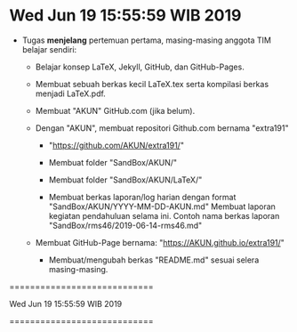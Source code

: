 ---
---

Wed Jun 19 15:55:59 WIB 2019
============================

* Tugas **menjelang** pertemuan pertama, masing-masing anggota TIM belajar sendiri:

  * Belajar konsep LaTeX, Jekyll, GitHub, dan GitHub-Pages.

  * Membuat sebuah berkas kecil LaTeX.tex serta kompilasi berkas menjadi LaTeX.pdf.

  * Membuat "AKUN" GitHub.com (jika belum).

  * Dengan "AKUN", membuat repositori Github.com bernama "extra191"

    * "https://github.com/AKUN/extra191/"
 
    * Membuat folder "SandBox/AKUN/"

    * Membuat folder "SandBox/AKUN/LaTeX/"

    * Membuat berkas laporan/log harian dengan format "SandBox/AKUN/YYYY-MM-DD-AKUN.md"
      Membuat laporan kegiatan pendahuluan selama ini. Contoh nama berkas laporan "SandBox/rms46/2019-06-14-rms46.md"

  * Membuat GitHub-Page bernama:  "https://AKUN.github.io/extra191/"

    * Membuat/mengubah berkas "README.md" sesuai selera masing-masing.

============================

Wed Jun 19 15:55:59 WIB 2019

============================

